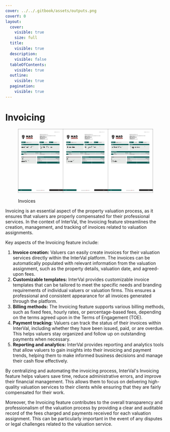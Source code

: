 ```yaml
---
cover: ../../.gitbook/assets/outputs.png
coverY: 0
layout:
  cover:
    visible: true
    size: full
  title:
    visible: true
  description:
    visible: false
  tableOfContents:
    visible: true
  outline:
    visible: true
  pagination:
    visible: true
---
```


# Invoicing

<figure><img src="../../.gitbook/assets/CleanShot 2024-04-24 at 15.02.01.png" alt=""><figcaption><p>Invoices</p></figcaption></figure>

Invoicing is an essential aspect of the property valuation process, as it ensures that valuers are properly compensated for their professional services. In the context of InterVal, the Invoicing feature streamlines the creation, management, and tracking of invoices related to valuation assignments.

Key aspects of the Invoicing feature include:

1. **Invoice creation:** Valuers can easily create invoices for their valuation services directly within the InterVal platform. The invoices can be automatically populated with relevant information from the valuation assignment, such as the property details, valuation date, and agreed-upon fees.
2. **Customizable templates:** InterVal provides customizable invoice templates that can be tailored to meet the specific needs and branding requirements of individual valuers or valuation firms. This ensures a professional and consistent appearance for all invoices generated through the platform.
3. **Billing methods:** The Invoicing feature supports various billing methods, such as fixed fees, hourly rates, or percentage-based fees, depending on the terms agreed upon in the Terms of Engagement (TOE).
4. **Payment tracking:** Valuers can track the status of their invoices within InterVal, including whether they have been issued, paid, or are overdue. This helps valuers stay organized and follow up on outstanding payments when necessary.
5. **Reporting and analytics:** InterVal provides reporting and analytics tools that allow valuers to gain insights into their invoicing and payment trends, helping them to make informed business decisions and manage their cash flow effectively.

By centralizing and automating the invoicing process, InterVal's Invoicing feature helps valuers save time, reduce administrative errors, and improve their financial management. This allows them to focus on delivering high-quality valuation services to their clients while ensuring that they are fairly compensated for their work.

Moreover, the Invoicing feature contributes to the overall transparency and professionalism of the valuation process by providing a clear and auditable record of the fees charged and payments received for each valuation assignment. This can be particularly important in the event of any disputes or legal challenges related to the valuation service.
